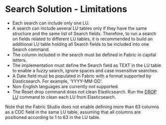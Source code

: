 # Search Solution - Limitations

- Each search can include only one LU.  
- A search can include several LU tables only if they have the same structure and the same list of Search fields. Therefore, to run a search on fields related to different LU tables, it is recommended to build an additional LU table holding all Search fields to be included into one Search command.
- The column included in the search must be defined in Fabric  in capital letters.
- The implementation must define the Search field as TEXT in the LU table to enable a fuzzy search, ignore spaces and case insensitive searches.
- A Date field must be populated in Fabric with a format supported by Elasticsearch. For example, ‘YYYY-MM-DD’.
- Non-English languages are currently not supported.
- The Reset drop command does not clean Elasticsearch. Run the [DROP LU](/articles/02_fabric_architecture/04_fabric_commands.md#drop-lu-command) command to clean each LU from  Elasticsearch.

Note that the Fabric Studio does not enable defining more than 63 columns as a CDC field in the same LU table, assuming that all columns are positioned according to 1 to 63 in the LU table.
